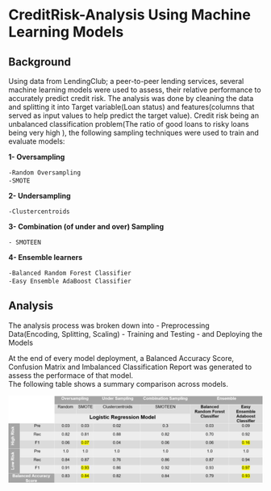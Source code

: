 # CreditRisk-Analysis Using Machine Learning Models
## Background

Using data from LendingClub; a peer-to-peer lending services, several machine learning models were used to assess, their relative performance to accurately predict credit risk.
The analysis was done by cleaning the data and splitting it into Target variable(Loan status) and features(columns that served as input values to help predict the target value).
Credit risk being an unbalanced classification problem(The ratio of good loans to risky loans being very high ), the following sampling techniques were used to train and evaluate models:

**1- Oversampling**</br>

    -Random Oversampling
    -SMOTE
**2- Undersampling**</br>

    -Clustercentroids
**3- Combination (of under and over) Sampling**</br>

    - SMOTEEN
**4- Ensemble learners**

    -Balanced Random Forest Classifier
    -Easy Ensemble AdaBoost Classifier
    
 ## Analysis
 
 The analysis process was broken down into
    - Preprocessing Data(Encoding, Splitting, Scaling)
    - Training and Testing
    - and Deploying the Models
    
 At the end of every model deployment, a Balanced Accuracy Score, Confusion Matrix and Imbalanced Classification Report was generated to assess the performace of that model.   
 The following table shows a summary comparison across models.
 

![](https://github.com/Muzznah/CreditRisk-Analysis_ML/blob/master/CreditRisk-MLM/ML-Comparison.png)
